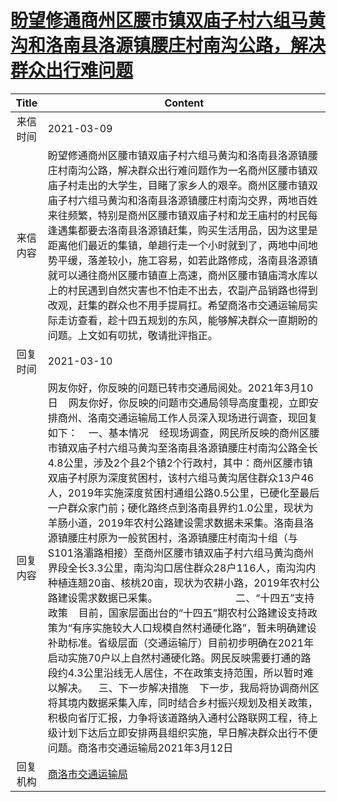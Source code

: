 # <a href="http://www.shangluo.gov.cn/zmhd/ldxxxx.jsp?urltype=leadermail.LeaderMailContentUrl&wbtreeid=1112&leadermailid=7003">盼望修通商州区腰市镇双庙子村六组马黄沟和洛南县洛源镇腰庄村南沟公路，解决群众出行难问题</a>
|Title|Content|
|:---:|---|
|来信时间|2021-03-09|
|来信内容|盼望修通商州区腰市镇双庙子村六组马黄沟和洛南县洛源镇腰庄村南沟公路，解决群众出行难问题作为一名商州区腰市镇双庙子村走出的大学生，目睹了家乡人的艰辛。商州区腰市镇双庙子村六组马黄沟和洛南县洛源镇腰庄村南沟交界，两地百姓来往频繁，特别是商州区腰市镇双庙子村和龙王庙村的村民每逢遇集都要去洛南县洛源镇赶集，购买生活用品，因为这里是距离他们最近的集镇，单趟行走一个小时就到了，两地中间地势平缓，落差较小，施工容易，如若此路修成，洛南县洛源镇就可以通往商州区腰市镇直上高速，商州区腰市镇庙湾水库以上的村民遇到自然灾害也不怕走不出去，农副产品销路也得到改观，赶集的群众也不用手提肩扛。希望商洛市交通运输局实际走访查看，趁十四五规划的东风，能够解决群众一直期盼的问题。上文如有叨扰，敬请批评指正。|
|回复时间|2021-03-10|
|回复内容|网友你好，你反映的问题已转市交通局阅处。2021年3月10日    网友你好，你反映的问题市交通局领导高度重视，立即安排商州、洛南交通运输局工作人员深入现场进行调查，现回复如下：    一、基本情况    经现场调查，网民所反映的商州区腰市镇双庙子村六组马黄沟至洛南县洛源镇腰庄村南沟公路全长4.8公里，涉及2个县2个镇2个行政村，其中：商州区腰市镇双庙子村原为深度贫困村，该村六组马黄沟居住群众13户46人，2019年实施深度贫困村通组公路0.5公里，已硬化至最后一户群众家门前；硬化路终点到洛南县界约1.0公里，现状为羊肠小道，2019年农村公路建设需求数据未采集。洛南县洛源镇腰庄村原为一般贫困村，洛源镇腰庄村南沟十组（与S101洛灞路相接）至商州区腰市镇双庙子村六组马黄沟商州界段全长3.3公里，南沟沟口居住群众28户116人，南沟沟内种植连翘20亩、核桃20亩，现状为农耕小路，2019年农村公路建设需求数据已采集。                             二、“十四五”支持政策    目前，国家层面出台的“十四五”期农村公路建设支持政策为“有序实施较大人口规模自然村通硬化路”，暂未明确建设补助标准。省级层面（交通运输厅）目前初步明确在2021年启动实施70户以上自然村通硬化路。网民反映需要打通的路段约4.3公里沿线无人居住，不在政策支持范围，所以暂时难以解决。    三、下一步解决措施    下一步，我局将协调商州区将其境内数据采集入库，同时结合乡村振兴规划及相关政策，积极向省厅汇报，力争将该道路纳入通村公路联网工程，待上级计划下达后立即安排两县组织实施，早日解决群众出行不便问题。商洛市交通运输局2021年3月12日|
|回复机构|<a href="../../categories/agencies/商洛市交通运输局.md">商洛市交通运输局</a>|